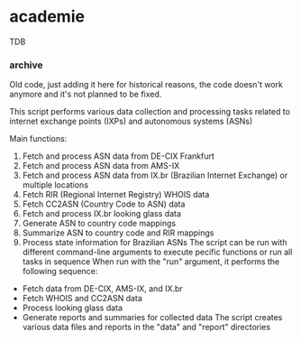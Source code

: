 # academie

TDB

### archive

Old code, just adding it here for historical reasons, the code doesn't work anymore and it's not planned to be fixed.

This script performs various data collection and processing tasks related to internet exchange points (IXPs) and autonomous systems (ASNs)

Main functions:
 1. Fetch and process ASN data from DE-CIX Frankfurt
 2. Fetch and process ASN data from AMS-IX
 3. Fetch and process ASN data from IX.br (Brazilian Internet Exchange) or multiple locations
 4. Fetch RIR (Regional Internet Registry) WHOIS data
 5. Fetch CC2ASN (Country Code to ASN) data
 6. Fetch and process IX.br looking glass data
 7. Generate ASN to country code mappings
 8. Summarize ASN to country code and RIR mappings
 9. Process state information for Brazilian ASNs
 The script can be run with different command-line arguments to execute pecific functions or run all tasks in sequence
 When run with the "run" argument, it performs the following sequence:
 - Fetch data from DE-CIX, AMS-IX, and IX.br
 - Fetch WHOIS and CC2ASN data
 - Process looking glass data
 - Generate reports and summaries for collected data
 The script creates various data files and reports in the "data" and "report" directories
